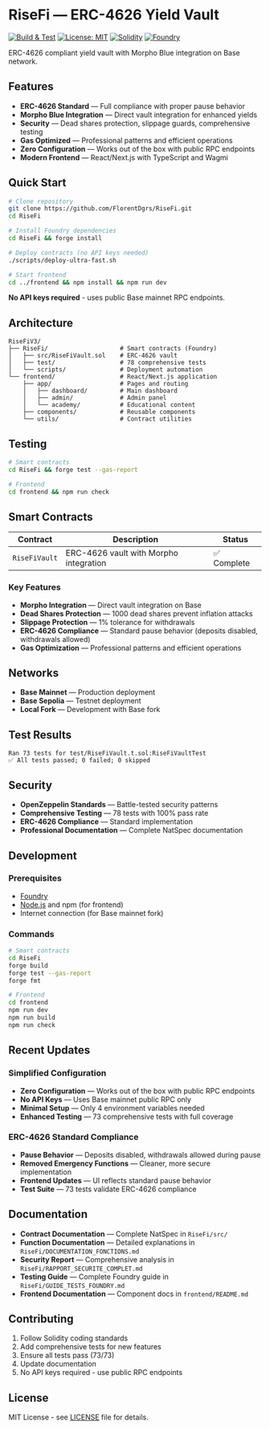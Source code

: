 # RiseFi — ERC-4626 Yield Vault

[![Build & Test](https://github.com/FlorentDgrs/RiseFiV3/actions/workflows/build-and-test.yml/badge.svg)](https://github.com/FlorentDgrs/RiseFiV3/actions/workflows/build-and-test.yml)
[![License: MIT](https://img.shields.io/badge/License-MIT-yellow.svg)](https://opensource.org/licenses/MIT)
[![Solidity](https://img.shields.io/badge/Solidity-0.8.27-blue.svg)](https://docs.soliditylang.org/)
[![Foundry](https://img.shields.io/badge/Built%20with-Foundry-FFDB1C.svg)](https://getfoundry.sh/)

ERC-4626 compliant yield vault with Morpho Blue integration on Base network.

## Features

- **ERC-4626 Standard** — Full compliance with proper pause behavior
- **Morpho Blue Integration** — Direct vault integration for enhanced yields
- **Security** — Dead shares protection, slippage guards, comprehensive testing
- **Gas Optimized** — Professional patterns and efficient operations
- **Zero Configuration** — Works out of the box with public RPC endpoints
- **Modern Frontend** — React/Next.js with TypeScript and Wagmi

## Quick Start

```bash
# Clone repository
git clone https://github.com/FlorentDgrs/RiseFi.git
cd RiseFi

# Install Foundry dependencies
cd RiseFi && forge install

# Deploy contracts (no API keys needed)
./scripts/deploy-ultra-fast.sh

# Start frontend
cd ../frontend && npm install && npm run dev
```

**No API keys required** - uses public Base mainnet RPC endpoints.

## Architecture

```
RiseFiV3/
├── RiseFi/                    # Smart contracts (Foundry)
│   ├── src/RiseFiVault.sol    # ERC-4626 vault
│   ├── test/                  # 78 comprehensive tests
│   └── scripts/               # Deployment automation
└── frontend/                  # React/Next.js application
    ├── app/                   # Pages and routing
    │   ├── dashboard/         # Main dashboard
    │   ├── admin/             # Admin panel
    │   └── academy/           # Educational content
    ├── components/            # Reusable components
    └── utils/                 # Contract utilities
```

## Testing

```bash
# Smart contracts
cd RiseFi && forge test --gas-report

# Frontend
cd frontend && npm run check
```

## Smart Contracts

| Contract      | Description                            | Status      |
| ------------- | -------------------------------------- | ----------- |
| `RiseFiVault` | ERC-4626 vault with Morpho integration | ✅ Complete |

### Key Features

- **Morpho Integration** — Direct vault integration on Base
- **Dead Shares Protection** — 1000 dead shares prevent inflation attacks
- **Slippage Protection** — 1% tolerance for withdrawals
- **ERC-4626 Compliance** — Standard pause behavior (deposits disabled, withdrawals allowed)
- **Gas Optimization** — Professional patterns and efficient operations

## Networks

- **Base Mainnet** — Production deployment
- **Base Sepolia** — Testnet deployment
- **Local Fork** — Development with Base fork

## Test Results

```
Ran 73 tests for test/RiseFiVault.t.sol:RiseFiVaultTest
✅ All tests passed; 0 failed; 0 skipped
```

## Security

- **OpenZeppelin Standards** — Battle-tested security patterns
- **Comprehensive Testing** — 78 tests with 100% pass rate
- **ERC-4626 Compliance** — Standard implementation
- **Professional Documentation** — Complete NatSpec documentation

## Development

### Prerequisites

- [Foundry](https://getfoundry.sh/)
- [Node.js](https://nodejs.org/) and npm (for frontend)
- Internet connection (for Base mainnet fork)

### Commands

```bash
# Smart contracts
cd RiseFi
forge build
forge test --gas-report
forge fmt

# Frontend
cd frontend
npm run dev
npm run build
npm run check
```

## Recent Updates

### Simplified Configuration

- **Zero Configuration** — Works out of the box with public RPC endpoints
- **No API Keys** — Uses Base mainnet public RPC only
- **Minimal Setup** — Only 4 environment variables needed
- **Enhanced Testing** — 73 comprehensive tests with full coverage

### ERC-4626 Standard Compliance

- **Pause Behavior** — Deposits disabled, withdrawals allowed during pause
- **Removed Emergency Functions** — Cleaner, more secure implementation
- **Frontend Updates** — UI reflects standard pause behavior
- **Test Suite** — 73 tests validate ERC-4626 compliance

## Documentation

- **Contract Documentation** — Complete NatSpec in `RiseFi/src/`
- **Function Documentation** — Detailed explanations in `RiseFi/DOCUMENTATION_FONCTIONS.md`
- **Security Report** — Comprehensive analysis in `RiseFi/RAPPORT_SECURITE_COMPLET.md`
- **Testing Guide** — Complete Foundry guide in `RiseFi/GUIDE_TESTS_FOUNDRY.md`
- **Frontend Documentation** — Component docs in `frontend/README.md`

## Contributing

1. Follow Solidity coding standards
2. Add comprehensive tests for new features
3. Ensure all tests pass (73/73)
4. Update documentation
5. No API keys required - use public RPC endpoints

## License

MIT License - see [LICENSE](LICENSE) file for details.
